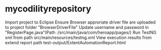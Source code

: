 # mycodilityrepository
Import project to Eclipse
Ensure Browser approriate driver file are uploaded to project folder "BrowserDriverFile"
Update username and password in "RegisterPage.java"(Path :/src/main/java/com/heroapp/pages/)
Run TestNG xml from path  src/main/resources/testng.xml
View execution results from extend report path test-output/ExtentAutomationReport.html

